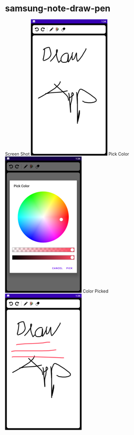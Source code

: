 # samsung-note-draw-pen
Screen Shot
<img src="https://github.com/vpnhan1993/samsung-note-draw-pen/blob/master/screenshot.png" width=50% height=50%>
Pick Color
<img src="https://github.com/vpnhan1993/samsung-note-draw-pen/blob/master/pickcolor.png" width=50% height=50%>
Color Picked
<img src="https://github.com/vpnhan1993/samsung-note-draw-pen/blob/master/colorred.png" width=50% height=50%>

